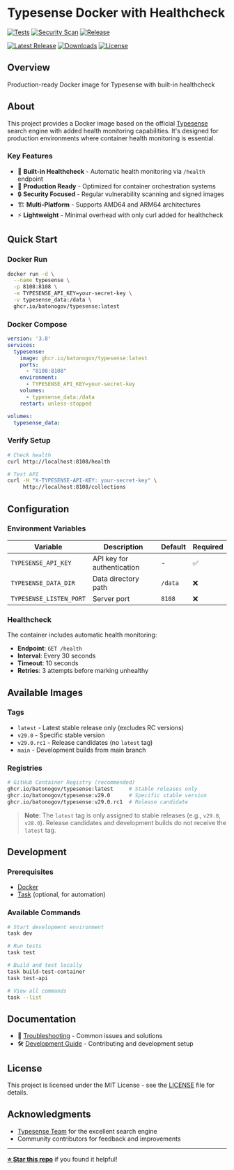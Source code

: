 # Typesense Docker with Healthcheck

[![Tests](https://github.com/batonogov/typesense/actions/workflows/tests.yaml/badge.svg?style=flat-square)](https://github.com/batonogov/typesense/actions/workflows/tests.yaml)
[![Security Scan](https://github.com/batonogov/typesense/actions/workflows/security-scan.yaml/badge.svg?style=flat-square)](https://github.com/batonogov/typesense/actions/workflows/security-scan.yaml)
[![Release](https://github.com/batonogov/typesense/actions/workflows/release-publisher.yaml/badge.svg?style=flat-square)](https://github.com/batonogov/typesense/actions/workflows/release-publisher.yaml)

[![Latest Release](https://img.shields.io/github/v/release/batonogov/typesense?style=flat-square)](https://github.com/batonogov/typesense/releases/latest)
[![Downloads](https://img.shields.io/github/downloads/batonogov/typesense/total?style=flat-square)](https://github.com/batonogov/typesense/releases)
[![License](https://img.shields.io/github/license/batonogov/typesense?style=flat-square)](LICENSE)

## Overview

Production-ready Docker image for Typesense with built-in healthcheck

## About

This project provides a Docker image based on the official
[Typesense](https://typesense.org/) search engine with added health monitoring
capabilities. It's designed for production environments where container health
monitoring is essential.

### Key Features

- 🏥 **Built-in Healthcheck** - Automatic health monitoring via `/health`
  endpoint
- 🐳 **Production Ready** - Optimized for container orchestration systems
- 🔒 **Security Focused** - Regular vulnerability scanning and signed images
- 🏗️ **Multi-Platform** - Supports AMD64 and ARM64 architectures
- ⚡ **Lightweight** - Minimal overhead with only curl added for healthcheck

## Quick Start

### Docker Run

```bash
docker run -d \
  --name typesense \
  -p 8108:8108 \
  -e TYPESENSE_API_KEY=your-secret-key \
  -v typesense_data:/data \
  ghcr.io/batonogov/typesense:latest
```

### Docker Compose

```yaml
version: '3.8'
services:
  typesense:
    image: ghcr.io/batonogov/typesense:latest
    ports:
      - "8108:8108"
    environment:
      - TYPESENSE_API_KEY=your-secret-key
    volumes:
      - typesense_data:/data
    restart: unless-stopped

volumes:
  typesense_data:
```

### Verify Setup

```bash
# Check health
curl http://localhost:8108/health

# Test API
curl -H "X-TYPESENSE-API-KEY: your-secret-key" \
     http://localhost:8108/collections
```

## Configuration

### Environment Variables

| Variable | Description | Default | Required |
|----------|-------------|---------|----------|
| `TYPESENSE_API_KEY` | API key for authentication | - | ✅ |
| `TYPESENSE_DATA_DIR` | Data directory path | `/data` | ❌ |
| `TYPESENSE_LISTEN_PORT` | Server port | `8108` | ❌ |

### Healthcheck

The container includes automatic health monitoring:

- **Endpoint**: `GET /health`
- **Interval**: Every 30 seconds
- **Timeout**: 10 seconds
- **Retries**: 3 attempts before marking unhealthy

## Available Images

### Tags

- `latest` - Latest stable release only (excludes RC versions)
- `v29.0` - Specific stable version
- `v29.0.rc1` - Release candidates (no `latest` tag)
- `main` - Development builds from main branch

### Registries

```bash
# GitHub Container Registry (recommended)
ghcr.io/batonogov/typesense:latest     # Stable releases only
ghcr.io/batonogov/typesense:v29.0      # Specific stable version
ghcr.io/batonogov/typesense:v29.0.rc1  # Release candidate
```

> **Note**: The `latest` tag is only assigned to stable releases
> (e.g., `v29.0`, `v28.0`). Release candidates and development builds
> do not receive the `latest` tag.

## Development

### Prerequisites

- [Docker](https://www.docker.com/)
- [Task](https://taskfile.dev/) (optional, for automation)

### Available Commands

```bash
# Start development environment
task dev

# Run tests
task test

# Build and test locally
task build-test-container
task test-api

# View all commands
task --list
```

## Documentation

- 🔧 [Troubleshooting](TROUBLESHOOTING.md) - Common issues and solutions
- 🛠 [Development Guide](DEVELOPMENT.md) - Contributing and development
  setup

## License

This project is licensed under the MIT License - see the [LICENSE](LICENSE)
file for details.

## Acknowledgments

- [Typesense Team](https://github.com/typesense/typesense) for the excellent
  search engine
- Community contributors for feedback and improvements

---

**[⭐ Star this repo](https://github.com/batonogov/typesense/stargazers)**
if you found it helpful!
